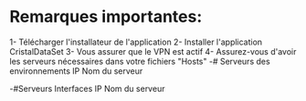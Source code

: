 

# Remarques importantes:

1- Télécharger l'installateur de l'application 2- Installer l'application CristalDataSet 3- Vous assurer que le VPN est actif 4- Assurez-vous d'avoir les serveurs nécessaires dans votre fichiers "Hosts" -# Serveurs des environnements IP Nom du serveur

-#Serveurs Interfaces IP Nom du serveur

